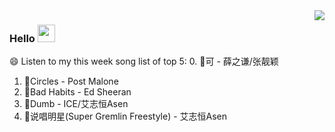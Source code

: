 <img align="right"  src="https://github-readme-stats.vercel.app/api?username=zonemeen" />

### Hello <img src="https://emojis.slackmojis.com/emojis/images/1621024394/39092/cat-roll.gif?1621024394" width="28" />

😄 Listen to my this week song list of top 5:
0. 🌈可 - 薛之谦/张靓颖
1. 🌈Circles - Post Malone
2. 🌈Bad Habits - Ed Sheeran
3. 🌈Dumb - ICE/艾志恒Asen
4. 🌈说唱明星(Super Gremlin Freestyle) - 艾志恒Asen

